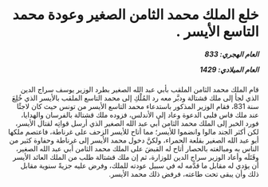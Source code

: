 <h1 dir="rtl">خلع الملك محمد الثامن الصغير وعودة محمد التاسع الأيسر .</h1>

<h5 dir="rtl">العام الهجري:  833

العام الميلادي: 1429

</h5>

<p dir="rtl">قام الملك محمد الثامن الملقب بأبي عبد الله الصغير بطرد الوزير يوسف سراج الدين الذي لجأ إلى ملك قشتالة ودبَّر معه رد المُلْكِ إلى محمد التاسع الملقب بالأيسر الذي خُلِعَ سنة 831، فقام الوزير المذكور باستدعاء محمد التاسع الأيسر من تونس حيث كان لاجئًا عند ملك فاس فلبى الدعوة وعاد إلى الأندلس، فزوده ملك قشتالة بالفرسان والهدايا، فورد الخبر إلى الملك محمد الثامن أبي عبد الله الصغير الذي أرسل قواتِه لقتال الأيسر، لكن أكثر الجند مالوا وانضموا للأيسر؛ مما أتاح للأيسر الزحف على غرناطة، فاعتصم ملكها أبو عبد الله الصغير بقلعة الحمراء، ولكنَّ دخول محمد الأيسر إلى غرناطة وحفاوة كثير من الناس به ومبالغته بالحصار أتاح له القبضَ على الملك محمد الثامن أبي عبد الله الصغير، وقَتَلَه وأعاد الوزير سراج الدين للوزارة، ثم إن ملك قشتالة طلب من الملك العائد الأيسر أن يؤدي له مقابل ما قدَّمه له في سبيل عودته للملك، وفرض عليه جزيةً سنوية مقابل ذلك وأن يبقى تحت طاعته، فرفض ذلك محمد الأيسر.</p></br>
